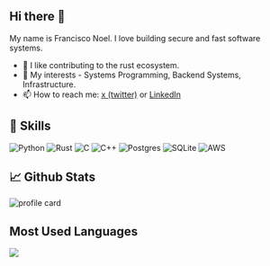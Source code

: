 ## Hi there 👋


My name is Francisco Noel. I love building secure and fast software systems.

- 🔭 I like contributing to the rust ecosystem.
- 🌱 My interests - Systems Programming, Backend Systems, Infrastructure.
- 📫 How to reach me: [x (twitter)](https://www.x.com/byfnoel) or [LinkedIn](https://www.linkedin.com/in/francisconoel)


## 💼 Skills
![Python](https://img.shields.io/badge/python-3670A0?style=for-the-badge&logo=python&logoColor=ffdd54)
![Rust](https://img.shields.io/badge/rust-%23316192.svg?style=for-the-badge&logo=rust&logoColor=gold)
![C](https://img.shields.io/badge/c-%2300599C.svg?style=for-the-badge&logo=c&logoColor=white)
![C++](https://img.shields.io/badge/c++-%2300599C.svg?style=for-the-badge&logo=c%2B%2B&logoColor=white)
![Postgres](https://img.shields.io/badge/postgres-%23316192.svg?style=for-the-badge&logo=postgresql&logoColor=white)
![SQLite](https://img.shields.io/badge/sqlite-%2307405e.svg?style=for-the-badge&logo=sqlite&logoColor=white)
![AWS](https://img.shields.io/badge/AWS-%23FF9900.svg?style=for-the-badge&logo=amazon-aws&logoColor=white)


## 📈 Github Stats
![profile card](http://github-profile-summary-cards.vercel.app/api/cards/profile-details?username=byfnoel&theme=aura)


## Most Used Languages
![](http://github-profile-summary-cards.vercel.app/api/cards/most-commit-language?username=byfnoel&theme=aura) 

